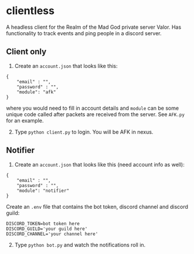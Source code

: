 # clientless

A headless client for the Realm of the Mad God private server Valor. Has functionality to track events and ping people in a discord server.

## Client only

1. Create an `account.json` that looks like this:

```
{
    "email" : "",
    "password" : "",
    "module": "afk"
}
```

where you would need to fill in account details and `module` can be some unique code called after packets are received from the server. See `AFK.py` for an example.

2. Type `python client.py` to login. You will be AFK in nexus.

## Notifier

1. Create an `account.json` that looks like this (need account info as well):

```
{
    "email" : "",
    "password" : "",
    "module": "notifier"
}
```

Create an `.env` file that contains the bot token, discord channel and discord guild:

```
DISCORD_TOKEN=bot token here
DISCORD_GUILD='your guild here'
DISCORD_CHANNEL='your channel here'
```

2. Type `python bot.py` and watch the notifications roll in.